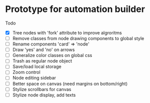 # Prototype for automation builder

Todo

- [x] Tree nodes with 'fork' attribute to improve algroritms
- [ ] Remove classes from node drawing components to global style
- [ ] Rename components 'card' => 'node'
- [ ] Draw 'yes' and 'no' on arrows
- [ ] Generalize color classes on global css
- [ ] Trash as regular node object
- [ ] Save/load local storage
- [ ] Zoom control
- [ ] Node editing sidebar
- [ ] Better space on canvas (need margins on bottom/right)
- [ ] Stylize scrollbars for canvas
- [ ] Stylize node display, add texts
